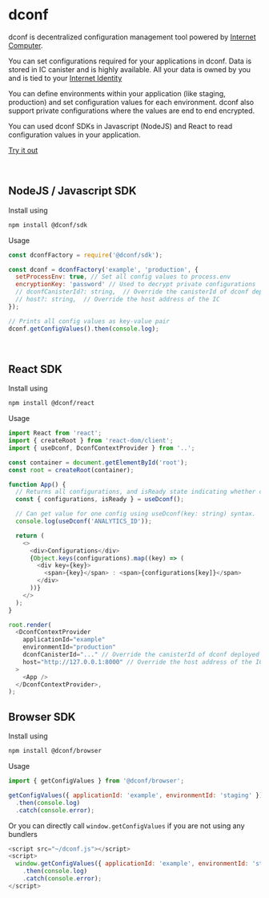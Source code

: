 # dconf

dconf is decentralized configuration management tool powered by [Internet Computer](https://internetcomputer.org/). 

You can set configurations required for your applications in dconf. Data is stored in IC canister and is highly available. All your data is owned by you and is tied to your [Internet Identity](https://internetcomputer.org/docs/current/tokenomics/identity-auth/what-is-ic-identity/)

You can define environments within your application (like staging, production) and set configuration values for each environment. dconf also support private configurations where the values are end to end encrypted.

You can used dconf SDKs in Javascript (NodeJS) and React to read configuration values in your application.

[Try it out](https://3b2h6-lyaaa-aaaal-abjla-cai.ic0.app/)

<br />

## NodeJS / Javascript SDK

Install using
```sh
npm install @dconf/sdk
```

Usage

```js
const dconfFactory = require('@dconf/sdk');

const dconf = dconfFactory('example', 'production', { 
  setProcessEnv: true, // Set all config values to process.env
  encryptionKey: 'password' // Used to decrypt private configurations
  // dconfCanisterId?: string,  // Override the canisterId of dconf deployed on IC network
  // host?: string,  // Override the host address of the IC
});

// Prints all config values as key-value pair
dconf.getConfigValues().then(console.log);

```
<br />

## React SDK

Install using
```sh
npm install @dconf/react
```

Usage

```js
import React from 'react';
import { createRoot } from 'react-dom/client';
import { useDconf, DconfContextProvider } from '..';

const container = document.getElementById('root');
const root = createRoot(container);

function App() {
  // Returns all configurations, and isReady state indicating whether configurations are fetched
  const { configurations, isReady } = useDconf();

  // Can get value for one config using useDconf(key: string) syntax.
  console.log(useDconf('ANALYTICS_ID'));

  return (
    <>
      <div>Configurations</div>
      {Object.keys(configurations).map((key) => (
        <div key={key}>
          <span>{key}</span> : <span>{configurations[key]}</span>
        </div>
      ))}
    </>
  );
}

root.render(
  <DconfContextProvider 
    applicationId="example" 
    environmentId="production"
    dconfCanisterId="..." // Override the canisterId of dconf deployed on IC network
    host="http://127.0.0.1:8000" // Override the host address of the IC
  >
    <App />
  </DconfContextProvider>,
);


```

## Browser SDK


Install using
```sh
npm install @dconf/browser
```

Usage

```js
import { getConfigValues } from '@dconf/browser';

getConfigValues({ applicationId: 'example', environmentId: 'staging' })
  .then(console.log)
  .catch(console.error);

```

Or you can directly call `window.getConfigValues` if you are not using any bundlers

```js
<script src="~/dconf.js"></script>
<script>
  window.getConfigValues({ applicationId: 'example', environmentId: 'staging' })
    .then(console.log)
    .catch(console.error);
</script>
```